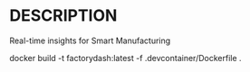 # DESCRIPTION
Real-time insights for Smart Manufacturing


docker build -t factorydash:latest -f .devcontainer/Dockerfile .

